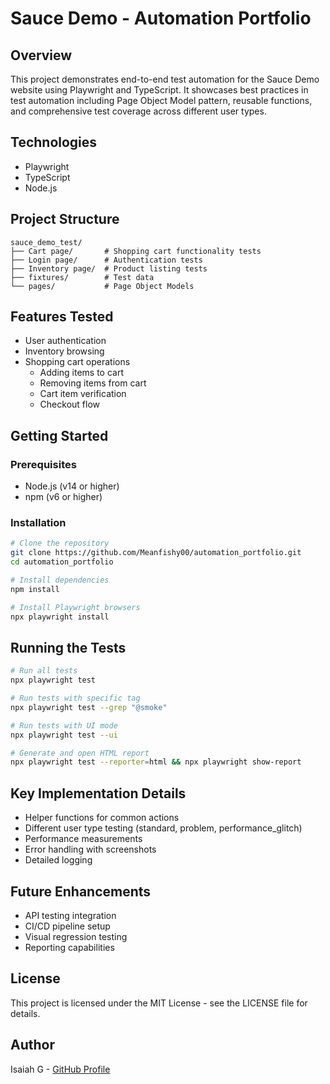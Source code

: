 # Sauce Demo - Automation Portfolio

## Overview
This project demonstrates end-to-end test automation for the Sauce Demo website using Playwright and TypeScript. It showcases best practices in test automation including Page Object Model pattern, reusable functions, and comprehensive test coverage across different user types.

## Technologies
- Playwright
- TypeScript
- Node.js

## Project Structure
```
sauce_demo_test/
├── Cart page/       # Shopping cart functionality tests
├── Login page/      # Authentication tests
├── Inventory page/  # Product listing tests
├── fixtures/        # Test data
└── pages/           # Page Object Models
```

## Features Tested
- User authentication
- Inventory browsing
- Shopping cart operations
  - Adding items to cart
  - Removing items from cart
  - Cart item verification
  - Checkout flow

## Getting Started

### Prerequisites
- Node.js (v14 or higher)
- npm (v6 or higher)

### Installation
```bash
# Clone the repository
git clone https://github.com/Meanfishy00/automation_portfolio.git
cd automation_portfolio

# Install dependencies
npm install

# Install Playwright browsers
npx playwright install
```

## Running the Tests
```bash
# Run all tests
npx playwright test

# Run tests with specific tag
npx playwright test --grep "@smoke"

# Run tests with UI mode
npx playwright test --ui

# Generate and open HTML report
npx playwright test --reporter=html && npx playwright show-report
```

## Key Implementation Details
- Helper functions for common actions
- Different user type testing (standard, problem, performance_glitch)
- Performance measurements
- Error handling with screenshots
- Detailed logging

## Future Enhancements
- API testing integration
- CI/CD pipeline setup
- Visual regression testing
- Reporting capabilities

## License
This project is licensed under the MIT License - see the LICENSE file for details.

## Author
Isaiah G - [GitHub Profile](https://github.com/Meanfishy00)
 
